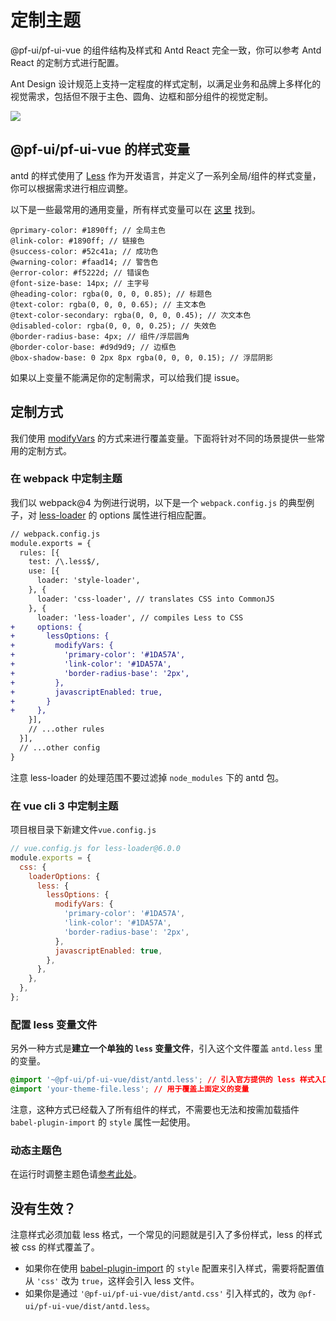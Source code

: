 # 定制主题

@pf-ui/pf-ui-vue 的组件结构及样式和 Antd React 完全一致，你可以参考 Antd React 的定制方式进行配置。

Ant Design 设计规范上支持一定程度的样式定制，以满足业务和品牌上多样化的视觉需求，包括但不限于主色、圆角、边框和部分组件的视觉定制。

![](https://zos.alipayobjects.com/rmsportal/zTFoszBtDODhXfLAazfSpYbSLSEeytoG.png)

## @pf-ui/pf-ui-vue 的样式变量

antd 的样式使用了 [Less](http://lesscss.org/) 作为开发语言，并定义了一系列全局/组件的样式变量，你可以根据需求进行相应调整。

以下是一些最常用的通用变量，所有样式变量可以在 [这里](https://github.com/vueComponent/@pf-ui/pf-ui-vue/blob/main/components/style/themes/default.less) 找到。

```less
@primary-color: #1890ff; // 全局主色
@link-color: #1890ff; // 链接色
@success-color: #52c41a; // 成功色
@warning-color: #faad14; // 警告色
@error-color: #f5222d; // 错误色
@font-size-base: 14px; // 主字号
@heading-color: rgba(0, 0, 0, 0.85); // 标题色
@text-color: rgba(0, 0, 0, 0.65); // 主文本色
@text-color-secondary: rgba(0, 0, 0, 0.45); // 次文本色
@disabled-color: rgba(0, 0, 0, 0.25); // 失效色
@border-radius-base: 4px; // 组件/浮层圆角
@border-color-base: #d9d9d9; // 边框色
@box-shadow-base: 0 2px 8px rgba(0, 0, 0, 0.15); // 浮层阴影
```

如果以上变量不能满足你的定制需求，可以给我们提 issue。

## 定制方式

我们使用 [modifyVars](http://lesscss.org/usage/#using-less-in-the-browser-modify-variables) 的方式来进行覆盖变量。下面将针对不同的场景提供一些常用的定制方式。

### 在 webpack 中定制主题

我们以 webpack@4 为例进行说明，以下是一个 `webpack.config.js` 的典型例子，对 [less-loader](https://github.com/webpack-contrib/less-loader) 的 options 属性进行相应配置。

```diff
// webpack.config.js
module.exports = {
  rules: [{
    test: /\.less$/,
    use: [{
      loader: 'style-loader',
    }, {
      loader: 'css-loader', // translates CSS into CommonJS
    }, {
      loader: 'less-loader', // compiles Less to CSS
+     options: {
+       lessOptions: {
+         modifyVars: {
+           'primary-color': '#1DA57A',
+           'link-color': '#1DA57A',
+           'border-radius-base': '2px',
+         },
+         javascriptEnabled: true,
+       }
+     },
    }],
    // ...other rules
  }],
  // ...other config
}
```

注意 less-loader 的处理范围不要过滤掉 `node_modules` 下的 antd 包。

<!-- ### 在 vue cli 2 中定制主题

修改`build/utils.js`文件

```diff
// build/utils.js
- less: generateLoaders('less'),
+ less: generateLoaders('less', {
+   modifyVars: {
+     'primary-color': '#1DA57A',
+     'link-color': '#1DA57A',
+     'border-radius-base': '2px',
+   },
+   javascriptEnabled: true,
+ }),

``` -->

### 在 vue cli 3 中定制主题

项目根目录下新建文件`vue.config.js`

```js
// vue.config.js for less-loader@6.0.0
module.exports = {
  css: {
    loaderOptions: {
      less: {
        lessOptions: {
          modifyVars: {
            'primary-color': '#1DA57A',
            'link-color': '#1DA57A',
            'border-radius-base': '2px',
          },
          javascriptEnabled: true,
        },
      },
    },
  },
};
```

### 配置 less 变量文件

另外一种方式是**建立一个单独的 `less` 变量文件**，引入这个文件覆盖 `antd.less` 里的变量。

```css
@import '~@pf-ui/pf-ui-vue/dist/antd.less'; // 引入官方提供的 less 样式入口文件
@import 'your-theme-file.less'; // 用于覆盖上面定义的变量
```

注意，这种方式已经载入了所有组件的样式，不需要也无法和按需加载插件 `babel-plugin-import` 的 `style` 属性一起使用。

### 动态主题色

在运行时调整主题色请[参考此处](/docs/vue/customize-theme-variable)。

## 没有生效？

注意样式必须加载 less 格式，一个常见的问题就是引入了多份样式，less 的样式被 css 的样式覆盖了。

- 如果你在使用 [babel-plugin-import](https://github.com/ant-design/babel-plugin-import) 的 `style` 配置来引入样式，需要将配置值从 `'css'` 改为 `true`，这样会引入 less 文件。
- 如果你是通过 `'@pf-ui/pf-ui-vue/dist/antd.css'` 引入样式的，改为 `@pf-ui/pf-ui-vue/dist/antd.less`。

<!-- ## 使用暗黑主题

方式一：在样式文件全量引入 [antd.dark.less](https://unpkg.com/browse/@pf-ui/pf-ui-vue@2.0.0/dist/antd.dark.less)。

```less
@import '~@pf-ui/pf-ui-vue/dist/antd.dark.less'; // 引入官方提供的暗色 less 样式入口文件
```

如果项目不使用 Less，可在 CSS 文件中全量引入 [antd.dark.css](https://unpkg.com/browse/@pf-ui/pf-ui-vue@2.0.0/dist/antd.dark.css)。

```css
@import '~@pf-ui/pf-ui-vue/dist/antd.dark.css';
```

> 注意这种方式下你不需要再引入 `@pf-ui/pf-ui-vue/dist/antd.less` 或 `@pf-ui/pf-ui-vue/dist/antd.css` 了，可以安全移除掉。也不需要开启 babel-plugin-import 的 `style` 配置。通过此方式不能同时配置两种及以上主题。

方式二：是用在 `webpack.config.js` 使用 [less-loader](https://github.com/webpack-contrib/less-loader) 按需引入：

```diff
const { getThemeVariables } = require('@pf-ui/pf-ui-vue/dist/theme');

// webpack.config.js
module.exports = {
  rules: [{
    test: /\.less$/,
    use: [{
      loader: 'style-loader',
    }, {
      loader: 'css-loader', // translates CSS into CommonJS
    }, {
      loader: 'less-loader', // compiles Less to CSS
+     options: {
+       lessOptions: { // 如果使用less-loader@5，请移除 lessOptions 这一级直接配置选项。
+         modifyVars: getThemeVariables({
+           dark: true, // 开启暗黑模式
+         }),
+         javascriptEnabled: true,
+       },
+     },
    }],
  }],
};
``` -->